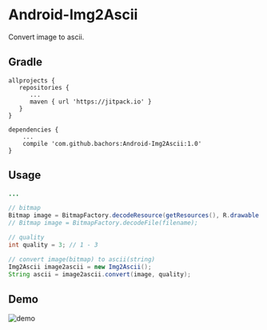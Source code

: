 # Android-Img2Ascii
Convert image to ascii.

Gradle
------
```
allprojects {
   repositories {
      ...
      maven { url 'https://jitpack.io' }
   }
}
```
```
dependencies {
    ...
    compile 'com.github.bachors:Android-Img2Ascii:1.0'
}
```

Usage
-----
```java
...

// bitmap
Bitmap image = BitmapFactory.decodeResource(getResources(), R.drawable.image);
// Bitmap image = BitmapFactory.decodeFile(filename);

// quality
int quality = 3; // 1 - 3

// convert image(bitmap) to ascii(string)
Img2Ascii image2ascii = new Img2Ascii();
String ascii = image2ascii.convert(image, quality);

```

Demo
-----
![demo](https://4.bp.blogspot.com/-fs8GtDDO7NI/WfhsyEbABII/AAAAAAAAB38/gpTfmPAkNIsPvs2CuVmEqmXX02NTk0O_ACLcBGAs/s1600/PhotoGrid_1509452593105.jpg)
